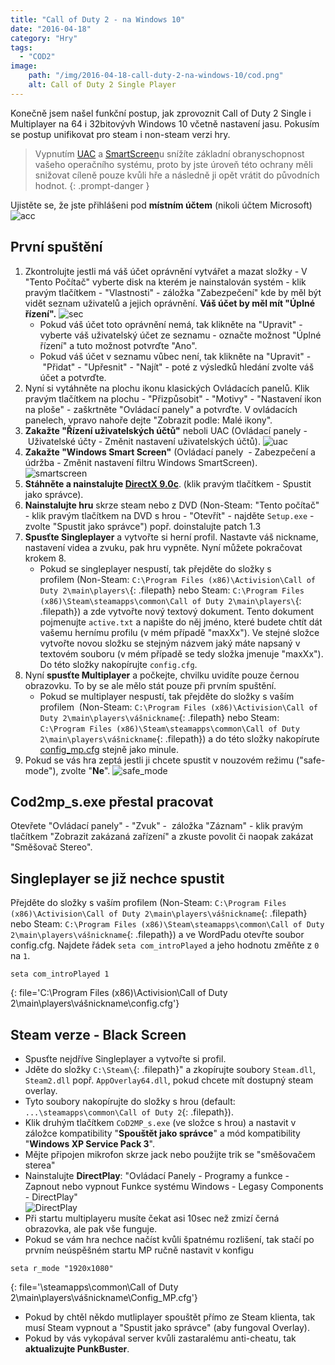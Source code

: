 ```yaml
---
title: "Call of Duty 2 - na Windows 10"
date: "2016-04-18"
category: "Hry"
tags: 
  - "COD2"
image: 
    path: "/img/2016-04-18-call-duty-2-na-windows-10/cod.png"
    alt: Call of Duty 2 Single Player
---
```


Konečně jsem našel funkční postup, jak zprovoznit Call of Duty 2 Single i Multiplayer na 64 i 32bitovývh Windows 10 včetně nastavení jasu. Pokusím se postup unifikovat pro steam i non-steam verzi hry.

> Vypnutím [UAC](https://cs.wikipedia.org/wiki/User_Account_Control) a [SmartScreen](https://windows.microsoft.com/cs-cz/internet-explorer/products/ie-9/features/smartscreen-filter)u snížíte základní obranyschopnost vašeho operačního systému, proto by jste úroveň této ochrany měli snižovat cíleně pouze kvůli hře a následně ji opět vrátit do původních hodnot.
{: .prompt-danger }

Ujistěte se, že jste přihlášeni pod **místním účtem** (nikoli účtem Microsoft) 
![acc](/img/2016-04-18-call-duty-2-na-windows-10/ucet.png)

## První spuštění

1. Zkontrolujte jestli má váš účet oprávnění vytvářet a mazat složky - V "Tento Počítač" vyberte disk na kterém je nainstalován systém - klik pravým tlačítkem - "Vlastnosti" - záložka "Zabezpečení" kde by měl být vidět seznam uživatelů a jejich oprávnění. **Váš účet by měl mít "Úplné řízení".** 
![sec](/img/2016-04-18-call-duty-2-na-windows-10/zabezpeceni.png) 
    - Pokud váš účet toto oprávnění nemá, tak klikněte na "Upravit" - vyberte váš uživatelský účet ze seznamu - označte možnost "Úplné řízení" a tuto možnost potvrďte "Ano".
    - Pokud váš účet v seznamu vůbec není, tak klikněte na "Upravit" -  "Přidat" - "Upřesnit" - "Najít" - poté z výsledků hledání zvolte váš účet a potvrďte.
2. Nyní si vytáhněte na plochu ikonu klasických Ovládacích panelů. Klik pravým tlačítkem na plochu - "Přizpůsobit" - "Motivy" - "Nastavení ikon na ploše" - zaškrtněte "Ovládací panely" a potvrďte. V ovládacích panelech, vpravo nahoře dejte "Zobrazit podle: Malé ikony".
3. **Zakažte "Řízení uživatelských účtů"** neboli UAC (Ovládací panely -  Uživatelské účty - Změnit nastavení uživatelských účtů). 
![uac](/img/2016-04-18-call-duty-2-na-windows-10/uac.png)
4. **Zakažte "Windows Smart Screen"** (Ovládací panely  - Zabezpečení a údržba - Změnit nastavení filtru Windows SmartScreen). <br>
![smartscreen](/img/2016-04-18-call-duty-2-na-windows-10/SmartScreen.png)
5. **Stáhněte a nainstalujte [DirectX 9.0c](https://www.microsoft.com/cs-CZ/download/details.aspx?id=34429)**. (klik pravým tlačítkem - Spustit jako správce).
6. **Nainstalujte hru** skrze steam nebo z DVD (Non-Steam: "Tento počítač" - klik pravým tlačítkem na DVD s hrou - "Otevřít" - najděte `Setup.exe` - zvolte "Spustit jako správce") popř. doinstalujte patch 1.3
7. **Spusťte Singleplayer** a vytvořte si herní profil. Nastavte váš nickname, nastavení videa a zvuku, pak hru vypněte. Nyní můžete pokračovat krokem 8.
    - Pokud se singleplayer nespustí, tak přejděte do složky s profilem (Non-Steam: `C:\Program Files (x86)\Activision\Call of Duty 2\main\players\`{: .filepath} nebo Steam: `C:\Program Files (x86)\Steam\steamapps\common\Call of Duty 2\main\players\`{: .filepath}) a zde vytvořte nový textový dokument. Tento dokument pojmenujte `active.txt` a napište do něj jméno, které budete chtít dát vašemu hernímu profilu (v mém případě "maxXx"). Ve stejné složce vytvořte novou složku se stejným názvem jaký máte napsaný v textovém souboru (v mém případě se tedy složka jmenuje "maxXx"). Do této složky nakopírujte `config.cfg`.
8. Nyní **spusťte Multiplayer** a počkejte, chvilku uvidíte pouze černou obrazovku. To by se ale mělo stát pouze při prvním spuštění.
    - Pokud se multiplayer nespustí, tak přejděte do složky s vaším profilem  (Non-Steam: `C:\Program Files (x86)\Activision\Call of Duty 2\main\players\vášnickname`{: .filepath} nebo Steam: `C:\Program Files (x86)\Steam\steamapps\common\Call of Duty 2\main\players\vášnickname`{: .filepath}) a do této složky nakopírute [config_mp.cfg](https://gist.github.com/maxXx1/999017ea91672bb742c4) stejně jako minule.
9. Pokud se vás hra zeptá jestli ji chcete spustit v nouzovém režimu ("safe-mode"), zvolte "**Ne**". 
![safe_mode](/img/2016-04-18-call-duty-2-na-windows-10/safe-mode.png)

## Cod2mp_s.exe přestal pracovat

Otevřete "Ovládací panely" - "Zvuk" -  záložka "Záznam" - klik pravým tlačítkem "Zobrazit zakázaná zařízení" a zkuste povolit či naopak zakázat "Směšovač Stereo".

## Singleplayer se již nechce spustit

Přejděte do složky s vaším profilem (Non-Steam: `C:\Program Files (x86)\Activision\Call of Duty 2\main\players\vášnickname`{: .filepath} nebo Steam: `C:\Program Files (x86)\Steam\steamapps\common\Call of Duty 2\main\players\vášnickname`{: .filepath}) a ve WordPadu otevřte soubor config.cfg. Najdete řádek `seta com_introPlayed` a jeho hodnotu změňte z `0` na `1`.

```console
seta com_introPlayed 1
```
{: file='C:\Program Files (x86)\Activision\Call of Duty 2\main\players\vášnickname\config.cfg'}

## Steam verze - Black Screen

- Spusťte nejdříve Singleplayer a vytvořte si profil.
- Jděte do složky `C:\Steam\`{: .filepath}" a zkopírujte soubory `Steam.dll`, `Steam2.dll` popř. `AppOverlay64.dll`, pokud chcete mít dostupný steam overlay.
- Tyto soubory nakopírujte do složky s hrou (default: `...\steamapps\common\Call of Duty 2`{: .filepath}).
- Klik druhým tlačítkem `CoD2MP_s.exe` (ve složce s hrou) a nastavit v záložce kompatibility "**Spouštět jako správce**" a mód kompatibility "**Windows XP Service Pack 3**".
- Mějte připojen mikrofon skrze jack nebo použijte trik se "směšovačem sterea"
- Nainstalujte **DirectPlay**: "Ovládací Panely - Programy a funkce - Zapnout nebo vypnout Funkce systému Windows - Legasy Components - DirectPlay" <br>
![DirectPlay](/img/2016-04-18-call-duty-2-na-windows-10/DirectPlay.png)
- Při startu multiplayeru musíte čekat asi 10sec než zmizí černá obrazovka, ale pak vše funguje.
- Pokud se vám hra nechce načíst kvůli špatnému rozlišení, tak stačí po prvním neúspěšném startu MP ručně nastavit v konfigu

```console
seta r_mode "1920x1080"
```
{: file='\steamapps\common\Call of Duty 2\main\players\vášnickname\Config_MP.cfg'}
- Pokud by chtěl někdo mutliplayer spouštět přímo ze Steam klienta, tak musí Steam vypnout a "Spustit jako správce" (aby fungoval Overlay).
- Pokud by vás vykopával server kvůli zastaralému anti-cheatu, tak **aktualizujte PunkBuster**.
